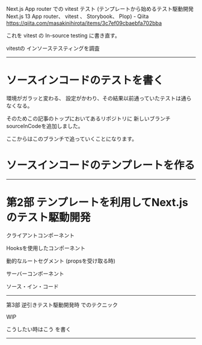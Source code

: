 <!--
title:   Next.js 13 App router vitest の In-source testing
tags:    AppRouter,Next.js,Vitest,sourceInCode
id:      56d56563a9d429e824f7
private: true
-->


Next.js App router での vitest テスト (テンプレートから始めるテスト駆動開発 Next.js 13 App router、 vitest 、 Storybook、 Plop) - Qiita
https://qiita.com/masakinihirota/items/3c7ef09cbaebfa702bba

これを vitest の In-source testing に書き直す。

vitestの インソーステスティングを調査


















----------------------------------------

# ソースインコードのテストを書く

環境がガラッと変わる、
設定がかわり、その結果以前通っていたテストは通らなくなる。

そのためこの記事のトップにおいてあるリポジトリに
新しいブランチ sourceInCodeを追加しました。

ここからはこのブランチで追っていくことになります。





# ソースインコードのテンプレートを作る






----------------------------------------

# 第2部 テンプレートを利用してNext.jsのテスト駆動開発

クライアントコンポーネント

Hooksを使用したコンポーネント

動的なルートセグメント (propsを受け取る時)

サーバーコンポーネント

ソース・イン・コード


----------------------------------------

第3部
逆引きテスト駆動開発時 でのテクニック

WIP

こうしたい時はこう
を書く


----------------------------------------